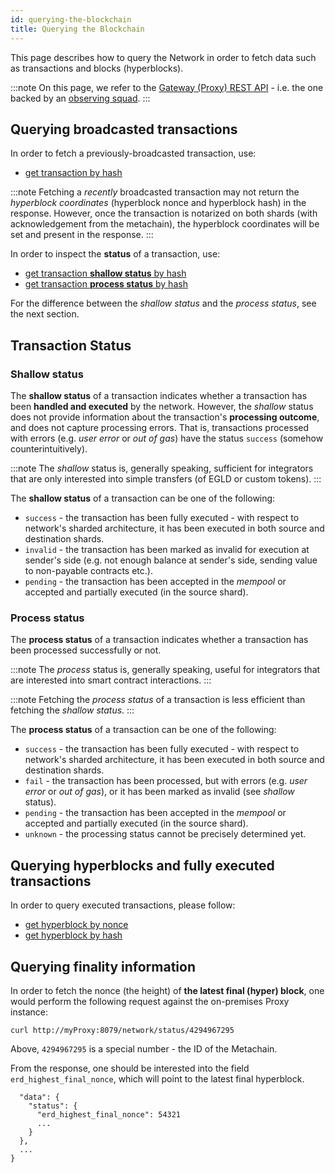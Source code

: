 ```yaml
---
id: querying-the-blockchain
title: Querying the Blockchain
---
```


[comment]: # (mx-abstract)

This page describes how to query the Network in order to fetch data such as transactions and blocks (hyperblocks).

:::note
On this page, we refer to the [Gateway (Proxy) REST API](/sdk-and-tools/rest-api/gateway-overview) - i.e. the one backed by an [observing squad](/integrators/observing-squad).
:::

[comment]: # (mx-context-auto)

## **Querying broadcasted transactions**

In order to fetch a previously-broadcasted transaction, use:

- [get transaction by hash](/sdk-and-tools/rest-api/transactions#get-transaction)

:::note
Fetching a _recently_ broadcasted transaction may not return the _hyperblock coordinates_ (hyperblock nonce and hyperblock hash) in the response. However, once the transaction is notarized on both shards (with acknowledgement from the metachain), the hyperblock coordinates will be set and present in the response.
:::

In order to inspect the **status** of a transaction, use:

- [get transaction **shallow status** by hash](/sdk-and-tools/rest-api/transactions#get-transaction-status)
- [get transaction **process status** by hash](/sdk-and-tools/rest-api/transactions#get-transaction-process-status)

For the difference between the _shallow status_ and the _process status_, see the next section.

[comment]: # (mx-context-auto)

## **Transaction Status**

### Shallow status

The **shallow status** of a transaction indicates whether a transaction has been **handled and executed** by the network.
However, the _shallow_ status does not provide information about the transaction's **processing outcome**, and does not capture processing errors.
That is, transactions processed with errors (e.g. _user error_ or _out of gas_) have the status `success` (somehow counterintuitively).

:::note
The _shallow_ status is, generally speaking, sufficient for integrators that are only interested into simple transfers (of EGLD or custom tokens).
:::

The **shallow status** of a transaction can be one of the following:
 - `success` - the transaction has been fully executed - with respect to network's sharded architecture, it has been executed in both source and destination shards.
 - `invalid` - the transaction has been marked as invalid for execution at sender's side (e.g. not enough balance at sender's side, sending value to non-payable contracts etc.).
 - `pending` - the transaction has been accepted in the _mempool_ or accepted and partially executed (in the source shard).

### Process status

The **process status** of a transaction indicates whether a transaction has been processed successfully or not.

:::note
The _process_ status is, generally speaking, useful for integrators that are interested into smart contract interactions.
:::

:::note
Fetching the _process status_ of a transaction is less efficient than fetching the _shallow status_.
:::

The **process status** of a transaction can be one of the following:
 - `success` - the transaction has been fully executed - with respect to network's sharded architecture, it has been executed in both source and destination shards.
 - `fail` - the transaction has been processed, but with errors (e.g. _user error_ or _out of gas_), or it has been marked as invalid (see _shallow_ status).
 - `pending` - the transaction has been accepted in the _mempool_ or accepted and partially executed (in the source shard).
 - `unknown` - the processing status cannot be precisely determined yet.

[comment]: # (mx-context-auto)

## **Querying hyperblocks and fully executed transactions**

In order to query executed transactions, please follow:

- [get hyperblock by nonce](/sdk-and-tools/rest-api/blocks#get-hyperblock-by-nonce)
- [get hyperblock by hash](/sdk-and-tools/rest-api/blocks#get-hyperblock-by-hash)

[comment]: # (mx-context-auto)

## **Querying finality information**

In order to fetch the nonce (the height) of **the latest final (hyper) block**, one would perform the following request against the on-premises Proxy instance:

```
curl http://myProxy:8079/network/status/4294967295
```

Above, `4294967295` is a special number - the ID of the Metachain.

From the response, one should be interested into the field `erd_highest_final_nonce`, which will point to the latest final hyperblock.

```
  "data": {
    "status": {
      "erd_highest_final_nonce": 54321
      ...
    }
  },
  ...
}

```
